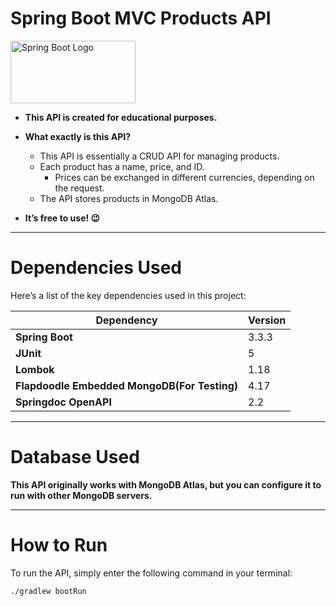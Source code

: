 # Spring Boot MVC Products API 

<img src="https://spring.io/img/logos/spring-initializr.svg" alt="Spring Boot Logo" width="200" height="100"/>


* **This API is created for educational purposes.**
* **What exactly is this API?**
  * This API is essentially a CRUD API for managing products.
  * Each product has a name, price, and ID.
    * Prices can be exchanged in different currencies, depending on the request.
  * The API stores products in MongoDB Atlas.

* **It’s free to use! 😉**

---

# Dependencies Used

Here’s a list of the key dependencies used in this project:

| Dependency                         | Version |
|------------------------------------|------|
| **Spring Boot**                    | 3.3.3 |
| **JUnit**                          | 5    |
| **Lombok**                         | 1.18 |
| **Flapdoodle Embedded MongoDB(For Testing)**    | 4.17  |
| **Springdoc OpenAPI**              | 2.2  |
---
# Database Used 

**This API originally works with MongoDB Atlas, but 
you can configure  it to run with other 
MongoDB servers.**

---

# How to Run

To run the API, simply enter the following command in your terminal:

```bash
./gradlew bootRun
